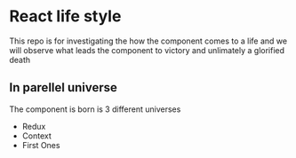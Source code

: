 # React life style

This repo is for investigating the how the component comes to a life and we will observe what leads the component to victory and unlimately a glorified death

## In parellel universe
The component is born is 3 different universes
- Redux
- Context
- First Ones